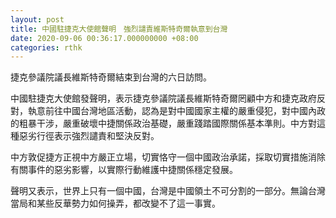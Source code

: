 ```yaml
---
layout: post
title: 中國駐捷克大使館聲明　強烈譴責維斯特奇爾執意到台灣
date: 2020-09-06 00:36:17.000000000 +08:00
categories: rthk
---
```


捷克參議院議長維斯特奇爾結束到台灣的六日訪問。

中國駐捷克大使館發聲明，表示捷克參議院議長維斯特奇爾罔顧中方和捷克政府反對，執意前往中國台灣地區活動，認為是對中國國家主權的嚴重侵犯，對中國內政的粗暴干涉，嚴重破壞中捷關係政治基礎，嚴重踐踏國際關係基本準則。中方對這種惡劣行徑表示強烈譴責和堅決反對。

中方敦促捷方正視中方嚴正立場，切實恪守一個中國政治承諾，採取切實措施消除有關事件的惡劣影響，以實際行動維護中捷關係穩定發展。

聲明又表示，世界上只有一個中國，台灣是中國領土不可分割的一部分。無論台灣當局和某些反華勢力如何操弄，都改變不了這一事實。
